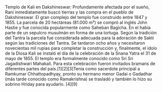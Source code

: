 Templo de Kali en Dakshineswar: Profundamente afectada por el sueño, Rani inmediatamente buscó tierras y las compra en el pueblo de Dakshineswar. El gran complejo del templo fue construido entre 1847 y 1855. La parcela de 20 hectáreas (81.000 m²) se compró al inglés John Hastie y fue conocida popularmente como Saheban Bagicha. En el había parte de un sepulcro musulmán en forma de una tortuga. Según la tradición del Tantra la parcela fue considerada adecuada para la adoración de Sakti según las tradiciones del Tantra. Se tardaron ocho años y necesitaron novecientas mil rupias para completar la construcción y, finalmente, el ídolo de la Diosa Kali se instaló el día de la celebración de la Snana Yatra el 31 de mayo de 1855. El templo era formalmente conocido como Sri Sri Jagadishwari Mahakali. Para esta celebración fueron invitados bramans de diferentes partes del país.[1]​[2]​[3]​Tenia como sacerdote principal a Ramkumar Chhattopadhyay, pronto su hermano menor Gadai o Gadadhar (más tarde conocido como Ramakrishna) se trasladó y también lo hizo su sobrino Hriday para ayudarlo. [4]​[9]​
